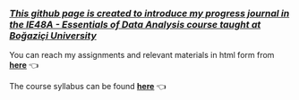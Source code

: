 ### [*This github page is created to introduce my progress journal in the IE48A - Essentials of Data Analysis course taught at Boğaziçi University*](https://pjournal.github.io/boun01-canaytore/)

You can reach my assignments and relevant materials in html form from [<ins>**here**</ins>](https://pjournal.github.io/boun01-canaytore/) 👈

The course syllabus can be found [<ins>**here**</ins>](https://registration.boun.edu.tr/scripts/instructor/coursedescriptions/2019-2020-3/IE48A.pdf) 👈
